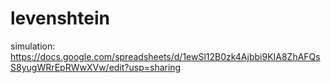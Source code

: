 # levenshtein

simulation: https://docs.google.com/spreadsheets/d/1ewSl12B0zk4Ajbbi9KIA8ZhAFQsS8yugWRrEpRWwXVw/edit?usp=sharing
